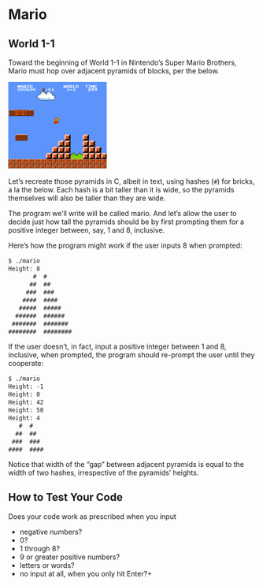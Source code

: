 # Mario

## World 1-1

Toward the beginning of World 1-1 in Nintendo’s Super Mario Brothers, Mario must hop over adjacent pyramids of blocks, per the below.

![Alt text](img/pyramids.png)

Let’s recreate those pyramids in C, albeit in text, using hashes (``#``) for bricks, a la the below. Each hash is a bit taller than it is wide, so the pyramids themselves will also be taller than they are wide.

The program we’ll write will be called mario. And let’s allow the user to decide just how tall the pyramids should be by first prompting them for a positive integer between, say, 1 and 8, inclusive.

Here’s how the program might work if the user inputs 8 when prompted:

```
$ ./mario
Height: 8
       #  #
      ##  ##
     ###  ###
    ####  ####
   #####  #####
  ######  ######
 #######  #######
########  ########
```

If the user doesn’t, in fact, input a positive integer between 1 and 8, inclusive, when prompted, the program should re-prompt the user until they cooperate:

```
$ ./mario
Height: -1
Height: 0
Height: 42
Height: 50
Height: 4
   #  #
  ##  ##
 ###  ###
####  ####
```

Notice that width of the “gap” between adjacent pyramids is equal to the width of two hashes, irrespective of the pyramids’ heights.

## How to Test Your Code

Does your code work as prescribed when you input

- negative numbers?
- 0?
- 1 through 8?
- 9 or greater positive numbers?
- letters or words?
- no input at all, when you only hit Enter?+
